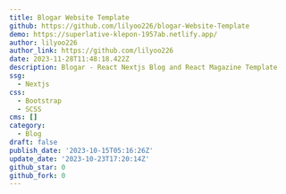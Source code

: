 ```yaml
---
title: Blogar Website Template
github: https://github.com/lilyoo226/blogar-Website-Template
demo: https://superlative-klepon-1957ab.netlify.app/
author: lilyoo226
author_link: https://github.com/lilyoo226
date: 2023-11-28T11:48:18.422Z
description: Blogar - React Nextjs Blog and React Magazine Template
ssg:
  - Nextjs
css:
  - Bootstrap
  - SCSS
cms: []
category:
  - Blog
draft: false
publish_date: '2023-10-15T05:16:26Z'
update_date: '2023-10-23T17:20:14Z'
github_star: 0
github_fork: 0
---
```

